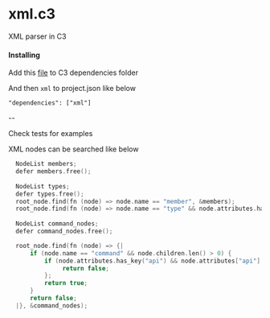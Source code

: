 # xml.c3
XML parser in C3

#### Installing
Add this [file](https://github.com/tonis2/xml.c3/raw/refs/heads/main/xml.c3l) to C3 dependencies folder

And then `xml` to project.json like below

`"dependencies": ["xml"]`

--


Check tests for examples

XML nodes can be searched like below

```c
  NodeList members;
  defer members.free();
  
  NodeList types;
  defer types.free();
  root_node.find(fn (node) => node.name == "member", &members);
  root_node.find(fn (node) => node.name == "type" && node.attributes.has_key("category"), &types);
  
  NodeList command_nodes;
  defer command_nodes.free();

  root_node.find(fn (node) => {|
      if (node.name == "command" && node.children.len() > 0) {
          if (node.attributes.has_key("api") && node.attributes["api"]!! == "vulkansc") {
               return false;
          };
          return true;
      }
      return false;
  |}, &command_nodes);
```

